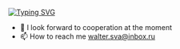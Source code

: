 [![Typing SVG](https://readme-typing-svg.herokuapp.com?font=Fira+Code&pause=1000&color=37009A&random=false&width=435&lines=Hi%2C+I%E2%80%99m+%40Walter-F%2C+C%23%2F.NET+Software+Engineer)](https://git.io/typing-svg)

- 💞️ I look forward to cooperation at the moment
- 📫 How to reach me walter.sva@inbox.ru
